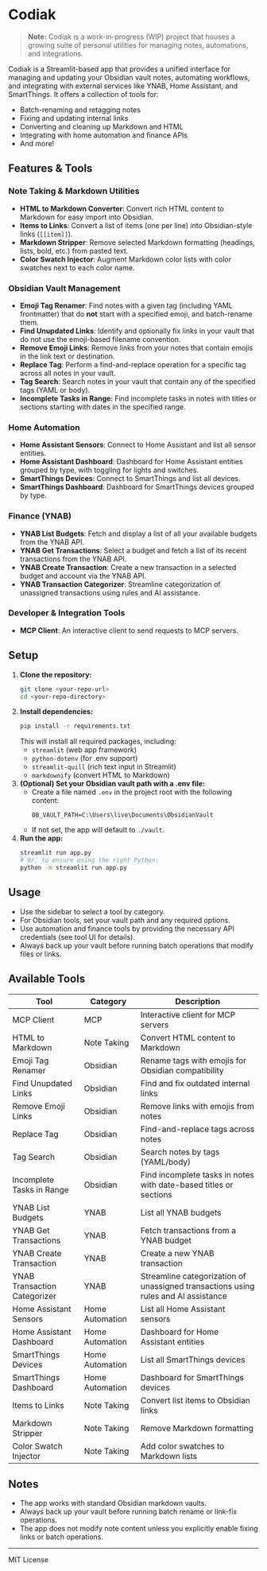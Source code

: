 # Codiak

> **Note:** Codiak is a work-in-progress (WIP) project that houses a growing suite of personal utilities for managing notes, automations, and integrations.

Codiak is a Streamlit-based app that provides a unified interface for managing and updating your Obsidian vault notes, automating workflows, and integrating with external services like YNAB, Home Assistant, and SmartThings. It offers a collection of tools for:

- Batch-renaming and retagging notes
- Fixing and updating internal links
- Converting and cleaning up Markdown and HTML
- Integrating with home automation and finance APIs
- And more!

## Features & Tools

### Note Taking & Markdown Utilities
- **HTML to Markdown Converter**: Convert rich HTML content to Markdown for easy import into Obsidian.
- **Items to Links**: Convert a list of items (one per line) into Obsidian-style links (`[[item]]`).
- **Markdown Stripper**: Remove selected Markdown formatting (headings, lists, bold, etc.) from pasted text.
- **Color Swatch Injector**: Augment Markdown color lists with color swatches next to each color name.

### Obsidian Vault Management
- **Emoji Tag Renamer**: Find notes with a given tag (including YAML frontmatter) that do **not** start with a specified emoji, and batch-rename them.
- **Find Unupdated Links**: Identify and optionally fix links in your vault that do not use the emoji-based filename convention.
- **Remove Emoji Links**: Remove links from your notes that contain emojis in the link text or destination.
- **Replace Tag**: Perform a find-and-replace operation for a specific tag across all notes in your vault.
- **Tag Search**: Search notes in your vault that contain any of the specified tags (YAML or body).
- **Incomplete Tasks in Range**: Find incomplete tasks in notes with titles or sections starting with dates in the specified range.

### Home Automation
- **Home Assistant Sensors**: Connect to Home Assistant and list all sensor entities.
- **Home Assistant Dashboard**: Dashboard for Home Assistant entities grouped by type, with toggling for lights and switches.
- **SmartThings Devices**: Connect to SmartThings and list all devices.
- **SmartThings Dashboard**: Dashboard for SmartThings devices grouped by type.

### Finance (YNAB)
- **YNAB List Budgets**: Fetch and display a list of all your available budgets from the YNAB API.
- **YNAB Get Transactions**: Select a budget and fetch a list of its recent transactions from the YNAB API.
- **YNAB Create Transaction**: Create a new transaction in a selected budget and account via the YNAB API.
- **YNAB Transaction Categorizer**: Streamline categorization of unassigned transactions using rules and AI assistance.

### Developer & Integration Tools
- **MCP Client**: An interactive client to send requests to MCP servers.

## Setup

1. **Clone the repository:**
   ```sh
   git clone <your-repo-url>
   cd <your-repo-directory>
   ```
2. **Install dependencies:**
   ```sh
   pip install -r requirements.txt
   ```
   This will install all required packages, including:
   - `streamlit` (web app framework)
   - `python-dotenv` (for .env support)
   - `streamlit-quill` (rich text input in Streamlit)
   - `markdownify` (convert HTML to Markdown)
3. **(Optional) Set your Obsidian vault path with a .env file:**
   - Create a file named `.env` in the project root with the following content:
     ```env
     OB_VAULT_PATH=C:\Users\live\Documents\ObsidianVault
     ```
   - If not set, the app will default to `./vault`.
4. **Run the app:**
   ```sh
   streamlit run app.py
   # Or, to ensure using the right Python:
   python -m streamlit run app.py
   ```

## Usage
- Use the sidebar to select a tool by category.
- For Obsidian tools, set your vault path and any required options.
- Use automation and finance tools by providing the necessary API credentials (see tool UI for details).
- Always back up your vault before running batch operations that modify files or links.

## Available Tools

| Tool                   | Category         | Description |
|------------------------|-----------------|-------------|
| MCP Client             | MCP             | Interactive client for MCP servers |
| HTML to Markdown       | Note Taking     | Convert HTML content to Markdown |
| Emoji Tag Renamer      | Obsidian        | Rename tags with emojis for Obsidian compatibility |
| Find Unupdated Links   | Obsidian        | Find and fix outdated internal links |
| Remove Emoji Links     | Obsidian        | Remove links with emojis from notes |
| Replace Tag            | Obsidian        | Find-and-replace tags across notes |
| Tag Search             | Obsidian        | Search notes by tags (YAML/body) |
| Incomplete Tasks in Range | Obsidian    | Find incomplete tasks in notes with date-based titles or sections |
| YNAB List Budgets      | YNAB            | List all YNAB budgets |
| YNAB Get Transactions  | YNAB            | Fetch transactions from a YNAB budget |
| YNAB Create Transaction| YNAB            | Create a new YNAB transaction |
| YNAB Transaction Categorizer| YNAB            | Streamline categorization of unassigned transactions using rules and AI assistance |
| Home Assistant Sensors | Home Automation | List all Home Assistant sensors |
| Home Assistant Dashboard| Home Automation| Dashboard for Home Assistant entities |
| SmartThings Devices    | Home Automation | List all SmartThings devices |
| SmartThings Dashboard  | Home Automation | Dashboard for SmartThings devices |
| Items to Links         | Note Taking     | Convert list items to Obsidian links |
| Markdown Stripper      | Note Taking     | Remove Markdown formatting |
| Color Swatch Injector  | Note Taking     | Add color swatches to Markdown lists |

## Notes
- The app works with standard Obsidian markdown vaults.
- Always back up your vault before running batch rename or link-fix operations.
- The app does not modify note content unless you explicitly enable fixing links or batch operations.

---
MIT License
